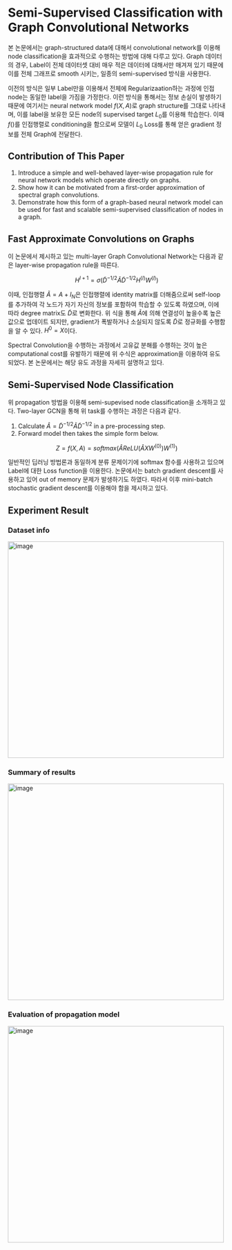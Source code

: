 # Semi-Supervised Classification with Graph Convolutional Networks
본 논문에서는 graph-structured data에 대해서 convolutional network를 이용해 node classification을 효과적으로 수행하는 방법에 대해 다루고 있다. Graph 데이터의 경우, Label이 전체 데이터셋 대비 매우 적은 데이터에 대해서만 매겨져 있기 때문에 이를 전체 그래프로 smooth 시키는, 일종의 semi-supervised 방식을 사용한다.

이전의 방식은 일부 Label만을 이용해서 전체에 Regularizaation하는 과정에 인접 node는 동일한 label을 가짐을 가정한다. 이런 방식을 통해서는 정보 손실이 발생하기 때문에 여기서는 neural network model $f(X,A)$로 graph structure를 그대로 나타내며, 이를 label을 보유한 모든 node의 supervised target $L_{0}$를 이용해 학습한다. 이때 $f()$를 인접행렬로 conditioning을 함으로써 모델이 $L_{0}$ Loss를 통해 얻은 gradient 정보를 전체 Graph에 전달한다.

## Contribution of This Paper
1. Introduce a simple and well-behaved layer-wise propagation rule for neural network models which operate directly on graphs.
2. Show how it can be motivated from a first-order approximation of spectral graph convolutions.
3. Demonstrate how this form of a graph-based neural network model can be used for fast and scalable semi-supervised classification of nodes in a graph.

## Fast Approximate Convolutions on Graphs
이 논문에서 제시하고 있는 multi-layer Graph Convolutional Network는 다음과 같은 layer-wise propagation rule을 따른다.

$$
H^{l+1} = \sigma(\tilde{D}^{-1/2}\tilde{A}\tilde{D}^{-1/2}H^{(l)}W^{(l)})
$$

이때, 인접행렬 $\tilde{A} = A+I_{N}$은 인접행렬에 identity matrix를 더해줌으로써 self-loop를 추가하여 각 노드가 자기 자신의 정보를 포함하여 학습할 수 있도록 하였으며, 이에 따라 degree matrix도 $\tilde{D}$로 변화한다. 위 식을 통해 $\tilde{A}$에 의해 연결성이 높을수록 높은 값으로 업데이트 되지만, gradient가 폭발하거나 소실되지 않도록 $\tilde{D}$로 정규화를 수행함을 알 수 있다. $H^{0}=X$이다.

Spectral Convolution을 수행하는 과정에서 고유값 분해를 수행하는 것이 높은 computational cost를 유발하기 때문에 위 수식은 approximation을 이용하여 유도되었다. 본 논문에서는 해당 유도 과정을 자세히 설명하고 있다.

## Semi-Supervised Node Classification
위 propagation 방법을 이용해 semi-supevised node classification을 소개하고 있다. Two-layer GCN을 통해 위 task를 수행하는 과정은 다음과 같다.
1. Calculate $\hat{A}=\tilde{D}^{-1/2}\tilde{A}\tilde{D}^{-1/2}$ in a pre-processing step.
2. Forward model then takes the simple form below.

$$
Z = f(X,A) = softmax(\hat{A}ReLU(\hat{A}XW^{(0)})W^{(1)})
$$

일반적인 딥러닝 방법론과 동일하게 분류 문제이기에 softmax 함수를 사용하고 있으며 Label에 대한 Loss function을 이용한다. 논문에서는 batch gradient descent를 사용하고 있어 out of memory 문제가 발생하기도 하였다. 따라서 이후 mini-batch stochastic gradient descent를 이용해야 함을 제시하고 있다.

## Experiment Result
### Dataset info
<img width="500" alt="image" src="https://github.com/hyewwn/2023-summer-internship-DSAIL/assets/74613565/98c23d46-9f4f-4116-8db9-85e1903b6624">

### Summary of results
<img width="500" alt="image" src="https://github.com/hyewwn/2023-summer-internship-DSAIL/assets/74613565/f2adf291-6946-4cbe-a106-a833230cde67">

### Evaluation of propagation model
<img width="500" alt="image" src="https://github.com/hyewwn/2023-summer-internship-DSAIL/assets/74613565/6afdb348-3222-44ad-b899-2f27e1612f27">

